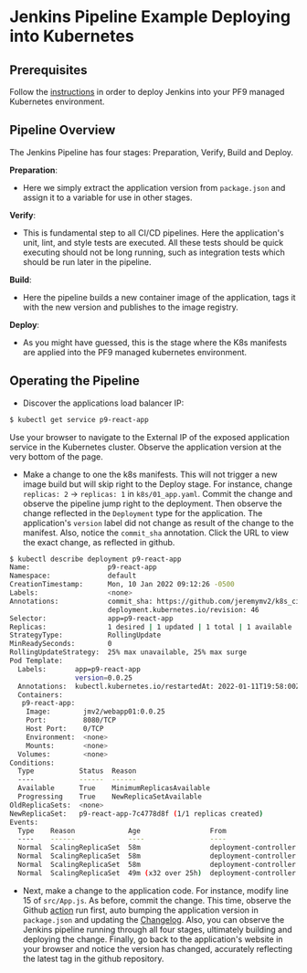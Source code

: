 # Jenkins Pipeline Example Deploying into Kubernetes

## Prerequisites

Follow the [instructions](https://github.com/jeremymv2/k8s_cicd/tree/main/jenkins/installation) in order to deploy
Jenkins into your PF9 managed Kubernetes environment.

## Pipeline Overview

The Jenkins Pipeline has four stages: Preparation, Verify, Build and Deploy.

**Preparation**:
- Here we simply extract the application version from `package.json` and assign it to a variable for use
in other stages.

**Verify**:
- This is fundamental step to all CI/CD pipelines. Here the application's unit, lint, and style tests
are executed. All these tests should be quick executing should not be long running, such as integration tests
which should be run later in the pipeline.

**Build**:
- Here the pipeline builds a new container image of the application, tags it with the new version and publishes to
the image registry.

**Deploy**:
- As you might have guessed, this is the stage where the K8s manifests are applied into the PF9 managed kubernetes environment.


## Operating the Pipeline

- Discover the applications load balancer IP:

```bash
$ kubectl get service p9-react-app
```
Use your browser to navigate to the External IP of the exposed application service in the Kubernetes cluster. Observe the application
version at the very bottom of the page.

- Make a change to one the k8s manifests. This will not trigger a new image build but will skip right to the Deploy stage.
For instance, change `replicas: 2` -> `replicas: 1` in `k8s/01_app.yaml`. Commit the change and observe the pipeline jump
right to the deployment. Then observe the change reflected in the `Deployment` type for the application. The application's `version`
label did not change as result of the change to the manifest. Also, notice the `commit_sha` annotation. Click the URL to view the exact
change, as reflected in github.

```bash
$ kubectl describe deployment p9-react-app
Name:                   p9-react-app
Namespace:              default
CreationTimestamp:      Mon, 10 Jan 2022 09:12:26 -0500
Labels:                 <none>
Annotations:            commit_sha: https://github.com/jeremymv2/k8s_cicd/commit/9428712493075e41ed3ce0717312feb93bd1cfdb
                        deployment.kubernetes.io/revision: 46
Selector:               app=p9-react-app
Replicas:               1 desired | 1 updated | 1 total | 1 available | 0 unavailable
StrategyType:           RollingUpdate
MinReadySeconds:        0
RollingUpdateStrategy:  25% max unavailable, 25% max surge
Pod Template:
  Labels:       app=p9-react-app
                version=0.0.25
  Annotations:  kubectl.kubernetes.io/restartedAt: 2022-01-11T19:58:00Z
  Containers:
   p9-react-app:
    Image:        jmv2/webapp01:0.0.25
    Port:         8080/TCP
    Host Port:    0/TCP
    Environment:  <none>
    Mounts:       <none>
  Volumes:        <none>
Conditions:
  Type           Status  Reason
  ----           ------  ------
  Available      True    MinimumReplicasAvailable
  Progressing    True    NewReplicaSetAvailable
OldReplicaSets:  <none>
NewReplicaSet:   p9-react-app-7c4778d8f (1/1 replicas created)
Events:
  Type    Reason             Age                 From                   Message
  ----    ------             ----                ----                   -------
  Normal  ScalingReplicaSet  58m                 deployment-controller  Scaled up replica set p9-react-app-64f7c5f7cf to 1
  Normal  ScalingReplicaSet  58m                 deployment-controller  Scaled down replica set p9-react-app-64f7c5f7cf to 0
  Normal  ScalingReplicaSet  58m                 deployment-controller  Scaled up replica set p9-react-app-674f99b8fc to 1
  Normal  ScalingReplicaSet  49m (x32 over 25h)  deployment-controller  (combined from similar events): Scaled down replica set p9-react-app-6d7dbfb5bf to 0
```

- Next, make a change to the application code. For instance, modify line 15 of `src/App.js`. As before,
commit the change. This time, observe the Github [action](https://github.com/jeremymv2/k8s_cicd/actions) run first, auto
bumping the application version in `package.json` and updating the [Changelog](https://github.com/jeremymv2/k8s_cicd/blob/main/jenkins/webapp01/CHANGELOG.md).
Also, you can observe the Jenkins pipeline running through all four stages, ultimately building and deploying the change.
Finally, go back to the application's website in your browser and notice the version has changed, accurately reflecting the latest
tag in the github repository.
